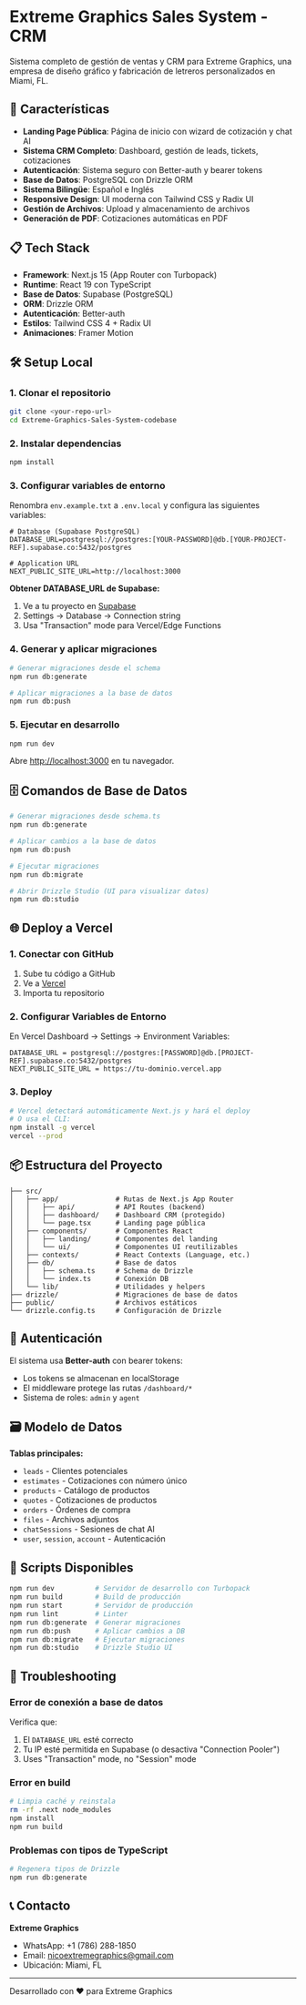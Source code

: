 # Extreme Graphics Sales System - CRM

Sistema completo de gestión de ventas y CRM para Extreme Graphics, una empresa de diseño gráfico y fabricación de letreros personalizados en Miami, FL.

## 🚀 Características

- **Landing Page Pública**: Página de inicio con wizard de cotización y chat AI
- **Sistema CRM Completo**: Dashboard, gestión de leads, tickets, cotizaciones
- **Autenticación**: Sistema seguro con Better-auth y bearer tokens
- **Base de Datos**: PostgreSQL con Drizzle ORM
- **Sistema Bilingüe**: Español e Inglés
- **Responsive Design**: UI moderna con Tailwind CSS y Radix UI
- **Gestión de Archivos**: Upload y almacenamiento de archivos
- **Generación de PDF**: Cotizaciones automáticas en PDF

## 📋 Tech Stack

- **Framework**: Next.js 15 (App Router con Turbopack)
- **Runtime**: React 19 con TypeScript
- **Base de Datos**: Supabase (PostgreSQL)
- **ORM**: Drizzle ORM
- **Autenticación**: Better-auth
- **Estilos**: Tailwind CSS 4 + Radix UI
- **Animaciones**: Framer Motion

## 🛠️ Setup Local

### 1. Clonar el repositorio

```bash
git clone <your-repo-url>
cd Extreme-Graphics-Sales-System-codebase
```

### 2. Instalar dependencias

```bash
npm install
```

### 3. Configurar variables de entorno

Renombra `env.example.txt` a `.env.local` y configura las siguientes variables:

```env
# Database (Supabase PostgreSQL)
DATABASE_URL=postgresql://postgres:[YOUR-PASSWORD]@db.[YOUR-PROJECT-REF].supabase.co:5432/postgres

# Application URL
NEXT_PUBLIC_SITE_URL=http://localhost:3000
```

**Obtener DATABASE_URL de Supabase:**
1. Ve a tu proyecto en [Supabase](https://supabase.com)
2. Settings → Database → Connection string
3. Usa "Transaction" mode para Vercel/Edge Functions

### 4. Generar y aplicar migraciones

```bash
# Generar migraciones desde el schema
npm run db:generate

# Aplicar migraciones a la base de datos
npm run db:push
```

### 5. Ejecutar en desarrollo

```bash
npm run dev
```

Abre [http://localhost:3000](http://localhost:3000) en tu navegador.

## 🗄️ Comandos de Base de Datos

```bash
# Generar migraciones desde schema.ts
npm run db:generate

# Aplicar cambios a la base de datos
npm run db:push

# Ejecutar migraciones
npm run db:migrate

# Abrir Drizzle Studio (UI para visualizar datos)
npm run db:studio
```

## 🌐 Deploy a Vercel

### 1. Conectar con GitHub

1. Sube tu código a GitHub
2. Ve a [Vercel](https://vercel.com)
3. Importa tu repositorio

### 2. Configurar Variables de Entorno

En Vercel Dashboard → Settings → Environment Variables:

```
DATABASE_URL = postgresql://postgres:[PASSWORD]@db.[PROJECT-REF].supabase.co:5432/postgres
NEXT_PUBLIC_SITE_URL = https://tu-dominio.vercel.app
```

### 3. Deploy

```bash
# Vercel detectará automáticamente Next.js y hará el deploy
# O usa el CLI:
npm install -g vercel
vercel --prod
```

## 📦 Estructura del Proyecto

```
├── src/
│   ├── app/              # Rutas de Next.js App Router
│   │   ├── api/          # API Routes (backend)
│   │   ├── dashboard/    # Dashboard CRM (protegido)
│   │   └── page.tsx      # Landing page pública
│   ├── components/       # Componentes React
│   │   ├── landing/      # Componentes del landing
│   │   └── ui/           # Componentes UI reutilizables
│   ├── contexts/         # React Contexts (Language, etc.)
│   ├── db/               # Base de datos
│   │   ├── schema.ts     # Schema de Drizzle
│   │   └── index.ts      # Conexión DB
│   └── lib/              # Utilidades y helpers
├── drizzle/              # Migraciones de base de datos
├── public/               # Archivos estáticos
└── drizzle.config.ts     # Configuración de Drizzle
```

## 🔐 Autenticación

El sistema usa **Better-auth** con bearer tokens:
- Los tokens se almacenan en localStorage
- El middleware protege las rutas `/dashboard/*`
- Sistema de roles: `admin` y `agent`

## 🗃️ Modelo de Datos

**Tablas principales:**
- `leads` - Clientes potenciales
- `estimates` - Cotizaciones con número único
- `products` - Catálogo de productos
- `quotes` - Cotizaciones de productos
- `orders` - Órdenes de compra
- `files` - Archivos adjuntos
- `chatSessions` - Sesiones de chat AI
- `user`, `session`, `account` - Autenticación

## 🔧 Scripts Disponibles

```bash
npm run dev          # Servidor de desarrollo con Turbopack
npm run build        # Build de producción
npm run start        # Servidor de producción
npm run lint         # Linter
npm run db:generate  # Generar migraciones
npm run db:push      # Aplicar cambios a DB
npm run db:migrate   # Ejecutar migraciones
npm run db:studio    # Drizzle Studio UI
```

## 🚨 Troubleshooting

### Error de conexión a base de datos

Verifica que:
1. El `DATABASE_URL` esté correcto
2. Tu IP esté permitida en Supabase (o desactiva "Connection Pooler")
3. Uses "Transaction" mode, no "Session" mode

### Error en build

```bash
# Limpia caché y reinstala
rm -rf .next node_modules
npm install
npm run build
```

### Problemas con tipos de TypeScript

```bash
# Regenera tipos de Drizzle
npm run db:generate
```

## 📞 Contacto

**Extreme Graphics**
- WhatsApp: +1 (786) 288-1850
- Email: nicoextremegraphics@gmail.com
- Ubicación: Miami, FL

---

Desarrollado con ❤️ para Extreme Graphics
